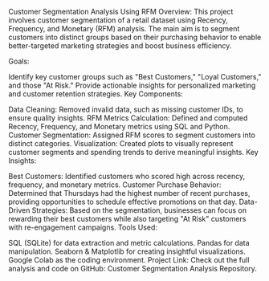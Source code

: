 Customer Segmentation Analysis Using RFM
Overview: This project involves customer segmentation of a retail dataset using Recency, Frequency, and Monetary (RFM) analysis. The main aim is to segment customers into distinct groups based on their purchasing behavior to enable better-targeted marketing strategies and boost business efficiency.

Goals:

Identify key customer groups such as "Best Customers," "Loyal Customers," and those "At Risk."
Provide actionable insights for personalized marketing and customer retention strategies.
Key Components:

Data Cleaning: Removed invalid data, such as missing customer IDs, to ensure quality insights.
RFM Metrics Calculation: Defined and computed Recency, Frequency, and Monetary metrics using SQL and Python.
Customer Segmentation: Assigned RFM scores to segment customers into distinct categories.
Visualization: Created plots to visually represent customer segments and spending trends to derive meaningful insights.
Key Insights:

Best Customers: Identified customers who scored high across recency, frequency, and monetary metrics.
Customer Purchase Behavior: Determined that Thursdays had the highest number of recent purchases, providing opportunities to schedule effective promotions on that day.
Data-Driven Strategies: Based on the segmentation, businesses can focus on rewarding their best customers while also targeting "At Risk" customers with re-engagement campaigns.
Tools Used:

SQL (SQLite) for data extraction and metric calculations.
Pandas for data manipulation.
Seaborn & Matplotlib for creating insightful visualizations.
Google Colab as the coding environment.
Project Link: Check out the full analysis and code on GitHub: Customer Segmentation Analysis Repository.

